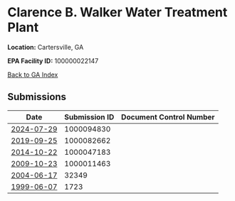 # Clarence B. Walker Water Treatment Plant

**Location:** Cartersville, GA

**EPA Facility ID:** 100000022147

[Back to GA Index](../../index.md)

## Submissions

| Date | Submission ID | Document Control Number |
|------|--------------|-------------------------|
| [2024-07-29](submissions/1000094830.md) | 1000094830 |  |
| [2019-09-25](submissions/1000082662.md) | 1000082662 |  |
| [2014-10-22](submissions/1000047183.md) | 1000047183 |  |
| [2009-10-23](submissions/1000011463.md) | 1000011463 |  |
| [2004-06-17](submissions/32349.md) | 32349 |  |
| [1999-06-07](submissions/1723.md) | 1723 |  |
